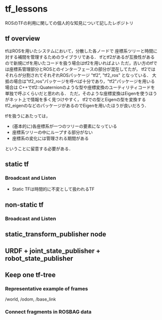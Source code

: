 tf_lessons
====

ROSのTFの利用に関しての個人的な知見について記したレポジトリ

## tf overview
tfはROSを用いたシステムにおいて，分散した各ノードで
座標系ツリーと時間に対する補間を管理するためのライブラリである．
tfとtf2があるが互換性があるので新規にtfを用いたコードを扱う場合はtf2を用いればよい
ただ，古い方のtfでは座標系管理部分とROSとのインターフェースの部分が混在してたが，
tf2ではそれらが分割されてそれぞれROSパッケージ "tf2", "tf2_ros" となっている．
大抵の場合は"tf2_ros"パッケージを呼べば十分であり，"tf2"パッケージを用いる場合は
C++でtf2::Quaternionのような型や座標変換のユーティリティコードを単独で呼ぶくらいだと思われる．
ただ，そのような座標変換はEigenを使うほうがネット上で情報を多く見つけやすく，
tf2での型とEigenの型を変換するtf2_eigenのなどのパッケージがあるのでEigenを用いたほうが良いだろう．

tfを扱うにあたっては，
* (基本的に)各座標系が一つのツリーの要素になっている
* 座標系ツリーの中にループする部分がない
* 座標系の変化には管理される期間がある

ということに留意する必要がある．

## static tf
### Broadcast and Listen
* Static TFは時間的に不変として扱われるTF

## non-static tf
### Broadcast and Listen

## static_transform_publisher node

## URDF + joint_state_publisher + robot_state_publisher

## Keep one tf-tree
### Representative example of frames
/world, /odom, /base_link

### Connect fragments in ROSBAG data



